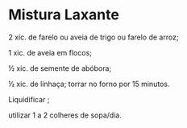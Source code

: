 # Mistura Laxante



2 xíc. de farelo ou aveia de trigo ou farelo de arroz; 

1 xic. de aveia em flocos;

 ½ xic. de semente de abóbora;

 ½ xic. de linhaça; torrar no forno por 15 minutos. 

Liquidificar ; 

utilizar 1 a 2 colheres de sopa/dia.

